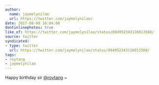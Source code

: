 ```yaml
---
author:
  name: jaymelynilao
  url: https://twitter.com/jaymelynilao/
date: 2017-08-08 16:04:00
dontinlinephotos: true
like_of: https://twitter.com/jaymelynilao/status/894952343116013568/
source: twitter
syndicated:
- type: twitter
  url: https://twitter.com/jaymelynilao/status/894952343116013568/
tags:
- roytang
- jaymelynilao
---
```


Happy birthday sir [@roytang](https://twitter.com/roytang/) ~